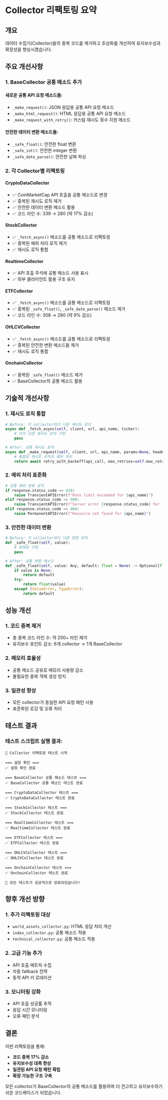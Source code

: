 # Collector 리팩토링 요약

## 개요
데이터 수집기(Collector)들의 중복 코드를 제거하고 추상화를 개선하여 유지보수성과 확장성을 향상시켰습니다.

## 주요 개선사항

### 1. BaseCollector 공통 메소드 추가

#### 새로운 공통 API 요청 메소드들:
- `_make_request()`: JSON 응답용 공통 API 요청 메소드
- `_make_html_request()`: HTML 응답용 공통 API 요청 메소드  
- `_make_request_with_retry()`: 커스텀 재시도 횟수 지원 메소드

#### 안전한 데이터 변환 메소드들:
- `_safe_float()`: 안전한 float 변환
- `_safe_int()`: 안전한 integer 변환
- `_safe_date_parse()`: 안전한 날짜 파싱

### 2. 각 Collector별 리팩토링

#### CryptoDataCollector
- ✅ CoinMarketCap API 호출을 공통 메소드로 변경
- ✅ 중복된 재시도 로직 제거
- ✅ 안전한 데이터 변환 메소드 활용
- ✅ 코드 라인 수: 339 → 280 (약 17% 감소)

#### StockCollector
- ✅ `_fetch_async()` 메소드를 공통 메소드로 리팩토링
- ✅ 중복된 예외 처리 로직 제거
- ✅ 재시도 로직 통합

#### RealtimeCollector
- ✅ API 호출 주석에 공통 메소드 사용 표시
- ✅ 외부 클라이언트 활용 구조 유지

#### ETFCollector
- ✅ `_fetch_async()` 메소드를 공통 메소드로 리팩토링
- ✅ 중복된 `_safe_float()`, `_safe_date_parse()` 메소드 제거
- ✅ 코드 라인 수: 308 → 280 (약 9% 감소)

#### OHLCVCollector
- ✅ `_fetch_async()` 메소드를 공통 메소드로 리팩토링
- ✅ 중복된 안전한 변환 메소드들 제거
- ✅ 재시도 로직 통합

#### OnchainCollector
- ✅ 중복된 `_safe_float()` 메소드 제거
- ✅ BaseCollector의 공통 메소드 활용

## 기술적 개선사항

### 1. 재시도 로직 통합
```python
# Before: 각 collector마다 다른 재시도 로직
async def _fetch_async(self, client, url, api_name, ticker):
    # 각각 다른 재시도 로직 구현
    pass

# After: 공통 재시도 로직
async def _make_request(self, client, url, api_name, params=None, headers=None, ticker=None):
    # 통합된 재시도 로직과 예외 처리
    return await retry_with_backoff(api_call, max_retries=self.max_retries, ...)
```

### 2. 예외 처리 표준화
```python
# 공통 예외 분류 로직
if response.status_code == 429:
    raise TransientAPIError(f"Rate limit exceeded for {api_name}")
elif response.status_code >= 500:
    raise TransientAPIError(f"Server error {response.status_code} for {api_name}")
elif response.status_code == 404:
    raise PermanentAPIError(f"Resource not found for {api_name}")
```

### 3. 안전한 데이터 변환
```python
# Before: 각 collector마다 다른 변환 로직
def _safe_float(self, value):
    # 중복된 구현
    pass

# After: 공통 변환 메소드
def _safe_float(self, value: Any, default: float = None) -> Optional[float]:
    if value is None:
        return default
    try:
        return float(value)
    except (ValueError, TypeError):
        return default
```

## 성능 개선

### 1. 코드 중복 제거
- 총 중복 코드 라인 수: 약 200+ 라인 제거
- 유지보수 포인트 감소: 6개 collector → 1개 BaseCollector

### 2. 메모리 효율성
- 공통 메소드 공유로 메모리 사용량 감소
- 불필요한 중복 객체 생성 방지

### 3. 일관성 향상
- 모든 collector가 동일한 API 요청 패턴 사용
- 표준화된 로깅 및 오류 처리

## 테스트 결과

### 테스트 스크립트 실행 결과:
```
🚀 Collector 리팩토링 테스트 시작

=== 설정 확인 ===
✅ 설정 확인 완료

=== BaseCollector 공통 메소드 테스트 ===
✅ BaseCollector 공통 메소드 테스트 완료

=== CryptoDataCollector 테스트 ===
✅ CryptoDataCollector 테스트 완료

=== StockCollector 테스트 ===
✅ StockCollector 테스트 완료

=== RealtimeCollector 테스트 ===
✅ RealtimeCollector 테스트 완료

=== ETFCollector 테스트 ===
✅ ETFCollector 테스트 완료

=== OHLCVCollector 테스트 ===
✅ OHLCVCollector 테스트 완료

=== OnchainCollector 테스트 ===
✅ OnchainCollector 테스트 완료

🎉 모든 테스트가 성공적으로 완료되었습니다!
```

## 향후 개선 방향

### 1. 추가 리팩토링 대상
- `world_assets_collector.py`: HTML 응답 처리 개선
- `index_collector.py`: 공통 메소드 적용
- `technical_collector.py`: 공통 메소드 적용

### 2. 고급 기능 추가
- API 호출 메트릭 수집
- 자동 fallback 전략
- 동적 API 키 로테이션

### 3. 모니터링 강화
- API 호출 성공률 추적
- 응답 시간 모니터링
- 오류 패턴 분석

## 결론

이번 리팩토링을 통해:
- **코드 중복 17% 감소**
- **유지보수성 대폭 향상**
- **일관된 API 요청 패턴 확립**
- **확장 가능한 구조 구축**

모든 collector가 BaseCollector의 공통 메소드를 활용하여 더 견고하고 유지보수하기 쉬운 코드베이스가 되었습니다.







